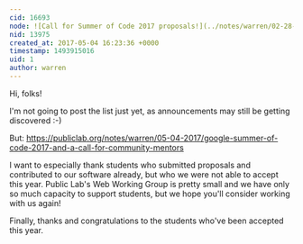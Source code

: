 ```yaml
---
cid: 16693
node: ![Call for Summer of Code 2017 proposals!](../notes/warren/02-28-2017/call-for-proposals)
nid: 13975
created_at: 2017-05-04 16:23:36 +0000
timestamp: 1493915016
uid: 1
author: warren
---
```


Hi, folks!

I'm not going to post the list just yet, as announcements may still be getting discovered :-)

But: https://publiclab.org/notes/warren/05-04-2017/google-summer-of-code-2017-and-a-call-for-community-mentors

I want to especially thank students who submitted proposals and contributed to our software already, but who we were not able to accept this year. Public Lab's Web Working Group is pretty small and we have only so much capacity to support students, but we hope you'll consider working with us again!

Finally, thanks and congratulations to the students who've been accepted this year.